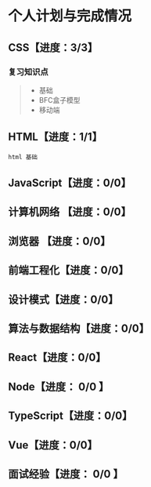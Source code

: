 # 个人计划与完成情况

## CSS【进度：3/3】
   ### 复习知识点
   >* 基础
   >* BFC盒子模型
   >* 移动端

## HTML【进度：1/1】
    html 基础

##  JavaScript【进度：0/0】

## 计算机网络 【进度：0/0】

## 浏览器 【进度：0/0】

## 前端工程化【进度：0/0】

## 设计模式【进度：0/0】

## 算法与数据结构【进度：0/0】

##  React【进度：0/0】

## Node【进度： 0/0 】

## TypeScript【进度：0/0】

## Vue【进度：0/0】

## 面试经验【进度： 0/0 】
